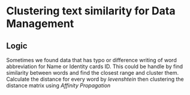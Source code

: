 # Clustering text similarity for Data Management

## Logic

Sometimes we found data that has typo or difference writing of word abbreviation for Name or Identity cards ID.
This could be handle by find similarity between words and find the closest range and cluster them.
Calculate the distance for every word by *levenshtein* then clustering the distance matrix using *Affinity Propagation*
